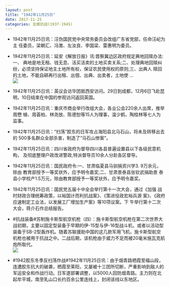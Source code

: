 ```yaml
---
layout: post
title: "1942年11月25日"
date: 2017-11-25
categories: 全面抗战(1937-1945)
---
```


<meta name="referrer" content="no-referrer" />

- 1942年11月25日讯：汪伪国民党中央常务委员会改组广东省党部，任命汪屺为主 任委员，梁朝汇、冯澂、左汝良、李国梁、雷惠明为委员。 

- 1942年11月25日讯：延安《解放日报》讯:晋察冀边区政府规定典地回赎办法:一、 典地是地无租、钱无息、活买活卖的土地买卖关系;二、处理典地回赎纠 纷，必须坚持保证地主土地所有权，保证农民使用权的原则;三、出典人 赎回的土地，不能自耕再行出租、出佃、出典、出卖者，土地使 ... <br/><img src="https://wx2.sinaimg.cn/large/aca367d8ly1fluogerpbwj20c809zq2z.jpg" />

- 1942年11月25日讯：英议会访华团抵西安访问。29日到成都，12月6日飞赴昆 明，10日结束在中国的参观访问返回英国。 

- 1942年11月25日讯：重庆市商会举行改组大会，各业公会220余人出席，推举周懋 植、周荟柏、林尧放、陈德恕等15人为理事，温少鹤、陶桂林等七人为 监事。 

- 1942年11月25日讯：“扫荡”胶东的日军攻占海阳县北马石山，将未及转移出去的 500多名群众全部杀害，制造了“马石山惨案”。 

- 1942年11月25日讯：四川省政府为督导四川各县普遍设置县以下各级民意机构， 及彻底整理户政改进警政,特派督导员10余人分赴各区督导。 

- 1942年11月25日讯：国民政府令:一、甘肃临夏县马驯捐资兴学3. 9万余元，除由 教育部授予一等奖状外，应予明令嘉奖;二、甘肃景泰县张钦武捐助景 泰县小学校产1.5万元，除由教育部授予一等奖状外，应予明令嘉奖。 

- 1942年11月25日讯：国民党五届十中全会举行第十一次大会，通过《加强 战时财政合理统筹政策，以裕国计而利抗战案》、《策进役政宏裕兵源 案》、《政府应速制定工业法，以发展工厂增加生产案》等10项议案。下 午举行第十二次大会，蒋介石作总结报告。 

- #抗战装备#苏制施卡斯型航空机枪（四）：施卡斯型航空机枪在第二次世界大战初期，主要以固定型装备于早期的伊-15型与伊-16型战斗机，或者以活动型装备于SB-2型轰炸机。随着苏联援助中国的这几款军用飞机，施卡斯型航空机枪也被用于抗战之中。二战后期，该机枪由于威力不足而被20毫米施瓦克航炮所取代。 <br/><img src="https://wx3.sinaimg.cn/large/aca367d8ly1flu3nt370wj20gx0v6118.jpg" />

- #1942胶东冬季反扫荡作战#1942年11月25日讯：由于烟青路栖霞至福山段，连遭胶东抗大的破袭，栖霞至莱阳，又屡被十三团所切断，严重影响到敌人的军运安全和作战行动。日军遂部署调整，以5000人回防烟青路。主力则在北起牟平城，南至乳山口长约百余公里连线上，封闭该线以东地区。 

